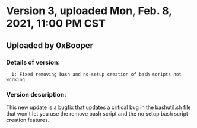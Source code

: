 
# Version 3, uploaded Mon, Feb. 8, 2021, 11:00 PM CST
## Uploaded by 0xBooper

### Details of version:
```
  1: Fixed removing bash and no-setup creation of bash scripts not working
```
### Version description:
This new update is a bugfix that updates a critical bug in the bashutil.sh file that won't let you use
the remove bash script and the no setup bash script creation features.

